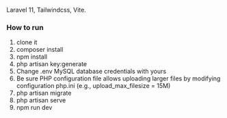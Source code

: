 Laravel 11, Tailwindcss, Vite.

### How to run
1. clone it
2. composer install
3. npm install
4. php artisan key:generate
5. Change .env MySQL database credentials with yours
6. Be sure PHP configuration file allows uploading larger files by modifying configuration php.ini (e.g., upload_max_filesize = 15M)
7. php artisan migrate 
8. php artisan serve
9. npm run dev

